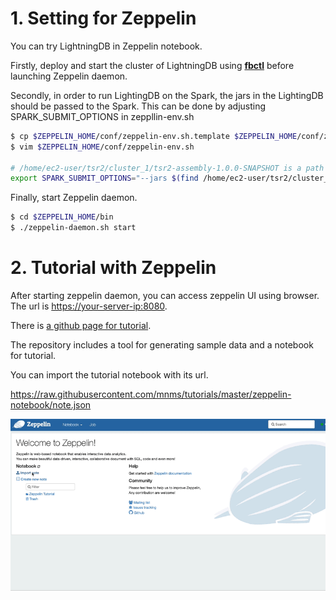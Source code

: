 # 1. Setting for Zeppelin 

You can try LightningDB in Zeppelin notebook.

Firstly, deploy and start the cluster of LightningDB using [**fbctl**](command-line-interface.md) before launching Zeppelin daemon.

Secondly, in order to run LightingDB on the Spark, the jars in the LightingDB should be passed to the Spark.
This can be done by adjusting SPARK_SUBMIT_OPTIONS in zeppllin-env.sh

```bash
$ cp $ZEPPELIN_HOME/conf/zeppelin-env.sh.template $ZEPPELIN_HOME/conf/zeppelin-env.sh
$ vim $ZEPPELIN_HOME/conf/zeppelin-env.sh 

# /home/ec2-user/tsr2/cluster_1/tsr2-assembly-1.0.0-SNAPSHOT is a path in which LightningDB is installed using fbctl. This can be different if you installed LightningDB in different path.
export SPARK_SUBMIT_OPTIONS="--jars $(find /home/ec2-user/tsr2/cluster_1/tsr2-assembly-1.0.0-SNAPSHOT/lib -name 'tsr2*' -o -name 'spark-r2*' -o -name '*jedis*' -o -name 'commons*' -o -name 'jdeferred*' -o -name 'geospark*' -o -name 'gt-*' | tr '\n' ',')
```

Finally, start Zeppelin daemon.

```bash
$ cd $ZEPPELIN_HOME/bin
$ ./zeppelin-daemon.sh start
```

# 2. Tutorial with Zeppelin

After starting zeppelin daemon, you can access zeppelin UI using browser. The url is [https://your-server-ip:8080](https://your-server-ip:8080).


There is [a github page for tutorial](https://github.com/mnms/tutorials).

The repository includes a tool for generating sample data and a notebook for tutorial.

You can import the tutorial notebook with its url.

https://raw.githubusercontent.com/mnms/tutorials/master/zeppelin-notebook/note.json

![import notebook](images/import_notebook.gif)
